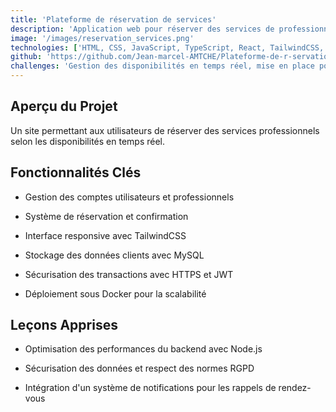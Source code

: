 ```yaml
---
title: 'Plateforme de réservation de services'
description: 'Application web pour réserver des services de professionnels (plomberie, électricité, coaching, etc.).'
image: '/images/reservation_services.png' 
technologies: ['HTML, CSS, JavaScript, TypeScript, React, TailwindCSS, Node.js, API RESTful, MySQL, Docker, JWT, GitHub']
github: 'https://github.com/Jean-marcel-AMTCHE/Plateforme-de-r-servation-de-services.git'
challenges: 'Gestion des disponibilités en temps réel, mise en place pour un calendrier interactif, authentification sécurisée.'
---
```


## Aperçu du Projet

Un site permettant aux utilisateurs de réserver des services professionnels selon les disponibilités en temps réel.

## Fonctionnalités Clés

- Gestion des comptes utilisateurs et professionnels

- Système de réservation et confirmation

- Interface responsive avec TailwindCSS

- Stockage des données clients avec MySQL

- Sécurisation des transactions avec HTTPS et JWT

- Déploiement sous Docker pour la scalabilité

## Leçons Apprises

- Optimisation des performances du backend avec Node.js

- Sécurisation des données et respect des normes RGPD

- Intégration d'un système de notifications pour les rappels de rendez-vous